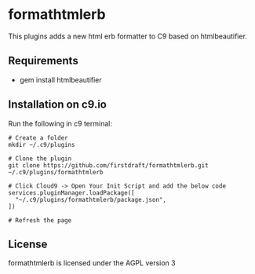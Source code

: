 formathtmlerb
===================

This plugins adds a new html erb formatter to C9 based on htmlbeautifier.

Requirements
------------

 * gem install htmlbeautifier


Installation on c9.io
---------------------

Run the following in c9 terminal:

    # Create a folder
    mkdir ~/.c9/plugins

    # Clone the plugin
    git clone https://github.com/firstdraft/formathtmlerb.git ~/.c9/plugins/formathtmlerb

    # Click Cloud9 -> Open Your Init Script and add the below code
    services.pluginManager.loadPackage([
      "~/.c9/plugins/formathtmlerb/package.json",
    ])

    # Refresh the page

License
-------

formathtmlerb is licensed under the AGPL version 3
